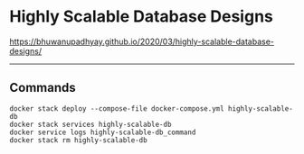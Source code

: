 # Highly Scalable Database Designs

https://bhuwanupadhyay.github.io/2020/03/highly-scalable-database-designs/

---

## Commands

```shell script
docker stack deploy --compose-file docker-compose.yml highly-scalable-db
docker stack services highly-scalable-db
docker service logs highly-scalable-db_command
docker stack rm highly-scalable-db
```
